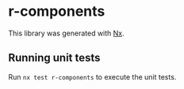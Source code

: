 # r-components

This library was generated with [Nx](https://nx.dev).

## Running unit tests

Run `nx test r-components` to execute the unit tests.
